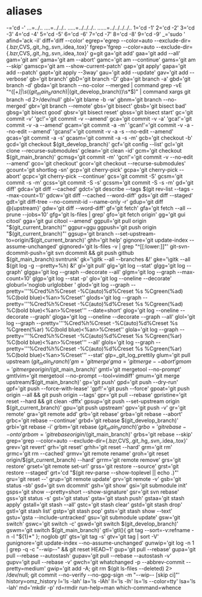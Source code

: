 # aliases

-='cd -'
...=../..
....=../../..
.....=../../../..
......=../../../../..
1='cd -1'
2='cd -2'
3='cd -3'
4='cd -4'
5='cd -5'
6='cd -6'
7='cd -7'
8='cd -8'
9='cd -9'
_='sudo '
afind='ack -il'
diff='diff --color'
egrep='egrep --color=auto --exclude-dir={.bzr,CVS,.git,.hg,.svn,.idea,.tox}'
fgrep='fgrep --color=auto --exclude-dir={.bzr,CVS,.git,.hg,.svn,.idea,.tox}'
g=git
ga='git add'
gaa='git add --all'
gam='git am'
gama='git am --abort'
gamc='git am --continue'
gams='git am --skip'
gamscp='git am --show-current-patch'
gap='git apply'
gapa='git add --patch'
gapt='git apply --3way'
gau='git add --update'
gav='git add --verbose'
gb='git branch'
gbD='git branch -D'
gba='git branch -a'
gbd='git branch -d'
gbda='git branch --no-color --merged | command grep -vE "^([+*]|\s*($(git_main_branch)|$(git_develop_branch))\s*$)" | command xargs git branch -d 2>/dev/null'
gbl='git blame -b -w'
gbnm='git branch --no-merged'
gbr='git branch --remote'
gbs='git bisect'
gbsb='git bisect bad'
gbsg='git bisect good'
gbsr='git bisect reset'
gbss='git bisect start'
gc='git commit -v'
'gc!'='git commit -v --amend'
gca='git commit -v -a'
'gca!'='git commit -v -a --amend'
gcam='git commit -a -m'
'gcan!'='git commit -v -a --no-edit --amend'
'gcans!'='git commit -v -a -s --no-edit --amend'
gcas='git commit -a -s'
gcasm='git commit -a -s -m'
gcb='git checkout -b'
gcd='git checkout $(git_develop_branch)'
gcf='git config --list'
gcl='git clone --recurse-submodules'
gclean='git clean -id'
gcm='git checkout $(git_main_branch)'
gcmsg='git commit -m'
'gcn!'='git commit -v --no-edit --amend'
gco='git checkout'
gcor='git checkout --recurse-submodules'
gcount='git shortlog -sn'
gcp='git cherry-pick'
gcpa='git cherry-pick --abort'
gcpc='git cherry-pick --continue'
gcs='git commit -S'
gcsm='git commit -s -m'
gcss='git commit -S -s'
gcssm='git commit -S -s -m'
gd='git diff'
gdca='git diff --cached'
gdct='git describe --tags $(git rev-list --tags --max-count=1)'
gdcw='git diff --cached --word-diff'
gds='git diff --staged'
gdt='git diff-tree --no-commit-id --name-only -r'
gdup='git diff @{upstream}'
gdw='git diff --word-diff'
gf='git fetch'
gfa='git fetch --all --prune --jobs=10'
gfg='git ls-files | grep'
gfo='git fetch origin'
gg='git gui citool'
gga='git gui citool --amend'
ggpull='git pull origin "$(git_current_branch)"'
ggpur=ggu
ggpush='git push origin "$(git_current_branch)"'
ggsup='git branch --set-upstream-to=origin/$(git_current_branch)'
ghh='git help'
gignore='git update-index --assume-unchanged'
gignored='git ls-files -v | grep "^[[:lower:]]"'
git-svn-dcommit-push='git svn dcommit && git push github $(git_main_branch):svntrunk'
gk='\gitk --all --branches &!'
gke='\gitk --all $(git log -g --pretty=%h) &!'
gl='git pull'
glg='git log --stat'
glgg='git log --graph'
glgga='git log --graph --decorate --all'
glgm='git log --graph --max-count=10'
glgp='git log --stat -p'
glo='git log --oneline --decorate'
globurl='noglob urlglobber '
glod='git log --graph --pretty='\''%Cred%h%Creset -%C(auto)%d%Creset %s %Cgreen(%ad) %C(bold blue)<%an>%Creset'\'
glods='git log --graph --pretty='\''%Cred%h%Creset -%C(auto)%d%Creset %s %Cgreen(%ad) %C(bold blue)<%an>%Creset'\'' --date=short'
glog='git log --oneline --decorate --graph'
gloga='git log --oneline --decorate --graph --all'
glol='git log --graph --pretty='\''%Cred%h%Creset -%C(auto)%d%Creset %s %Cgreen(%ar) %C(bold blue)<%an>%Creset'\'
glola='git log --graph --pretty='\''%Cred%h%Creset -%C(auto)%d%Creset %s %Cgreen(%ar) %C(bold blue)<%an>%Creset'\'' --all'
glols='git log --graph --pretty='\''%Cred%h%Creset -%C(auto)%d%Creset %s %Cgreen(%ar) %C(bold blue)<%an>%Creset'\'' --stat'
glp=_git_log_prettily
glum='git pull upstream $(git_main_branch)'
gm='git merge'
gma='git merge --abort'
gmom='git merge origin/$(git_main_branch)'
gmtl='git mergetool --no-prompt'
gmtlvim='git mergetool --no-prompt --tool=vimdiff'
gmum='git merge upstream/$(git_main_branch)'
gp='git push'
gpd='git push --dry-run'
gpf='git push --force-with-lease'
'gpf!'='git push --force'
gpoat='git push origin --all && git push origin --tags'
gpr='git pull --rebase'
gpristine='git reset --hard && git clean -dffx'
gpsup='git push --set-upstream origin $(git_current_branch)'
gpu='git push upstream'
gpv='git push -v'
gr='git remote'
gra='git remote add'
grb='git rebase'
grba='git rebase --abort'
grbc='git rebase --continue'
grbd='git rebase $(git_develop_branch)'
grbi='git rebase -i'
grbm='git rebase $(git_main_branch)'
grbo='git rebase --onto'
grbom='git rebase origin/$(git_main_branch)'
grbs='git rebase --skip'
grep='grep --color=auto --exclude-dir={.bzr,CVS,.git,.hg,.svn,.idea,.tox}'
grev='git revert'
grh='git reset'
grhh='git reset --hard'
grm='git rm'
grmc='git rm --cached'
grmv='git remote rename'
groh='git reset origin/$(git_current_branch) --hard'
grrm='git remote remove'
grs='git restore'
grset='git remote set-url'
grss='git restore --source'
grst='git restore --staged'
grt='cd "$(git rev-parse --show-toplevel || echo .)"'
gru='git reset --'
grup='git remote update'
grv='git remote -v'
gsb='git status -sb'
gsd='git svn dcommit'
gsh='git show'
gsi='git submodule init'
gsps='git show --pretty=short --show-signature'
gsr='git svn rebase'
gss='git status -s'
gst='git status'
gsta='git stash push'
gstaa='git stash apply'
gstall='git stash --all'
gstc='git stash clear'
gstd='git stash drop'
gstl='git stash list'
gstp='git stash pop'
gsts='git stash show --text'
gstu='gsta --include-untracked'
gsu='git submodule update'
gsw='git switch'
gswc='git switch -c'
gswd='git switch $(git_develop_branch)'
gswm='git switch $(git_main_branch)'
gtl='gtl(){ git tag --sort=-v:refname -n -l "${1}*" }; noglob gtl'
gts='git tag -s'
gtv='git tag | sort -V'
gunignore='git update-index --no-assume-unchanged'
gunwip='git log -n 1 | grep -q -c "\-\-wip\-\-" && git reset HEAD~1'
gup='git pull --rebase'
gupa='git pull --rebase --autostash'
gupav='git pull --rebase --autostash -v'
gupv='git pull --rebase -v'
gwch='git whatchanged -p --abbrev-commit --pretty=medium'
gwip='git add -A; git rm $(git ls-files --deleted) 2> /dev/null; git commit --no-verify --no-gpg-sign -m "--wip-- [skip ci]"'
history=omz_history
l='ls -lah'
la='ls -lAh'
ll='ls -lh'
ls='ls --color=tty'
lsa='ls -lah'
md='mkdir -p'
rd=rmdir
run-help=man
which-command=whence
